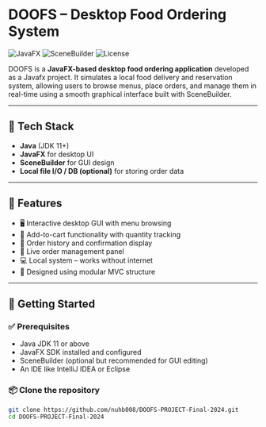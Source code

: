 # DOOFS – Desktop Food Ordering System

![JavaFX](https://img.shields.io/badge/JavaFX-Desktop%20App-blue.svg)
![SceneBuilder](https://img.shields.io/badge/SceneBuilder-GUI-orange.svg)
![License](https://img.shields.io/badge/License-MIT-green.svg)

DOOFS is a **JavaFX-based desktop food ordering application** developed as a Javafx project. It simulates a local food delivery and reservation system, allowing users to browse menus, place orders, and manage them in real-time using a smooth graphical interface built with SceneBuilder.

---

## 🧰 Tech Stack

- **Java** (JDK 11+)
- **JavaFX** for desktop UI
- **SceneBuilder** for GUI design
- **Local file I/O / DB (optional)** for storing order data

---

## 🎯 Features

- 🖥️ Interactive desktop GUI with menu browsing
- 🍔 Add-to-cart functionality with quantity tracking
- 🧾 Order history and confirmation display
- 🛒 Live order management panel
- 💻 Local system – works without internet
- 🧱 Designed using modular MVC structure

---

## 🚀 Getting Started

### ✅ Prerequisites

- Java JDK 11 or above
- JavaFX SDK installed and configured
- SceneBuilder (optional but recommended for GUI editing)
- An IDE like IntelliJ IDEA or Eclipse

### 📦 Clone the repository

```bash
git clone https://github.com/nuhb008/DOOFS-PROJECT-Final-2024.git
cd DOOFS-PROJECT-Final-2024
